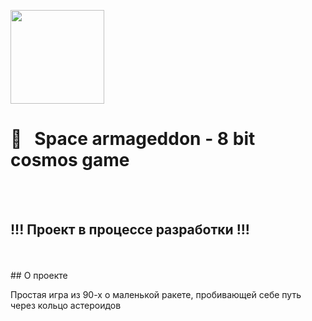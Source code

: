 [<img src="https://storage.googleapis.com/cms-storage-bucket/6a07d8a62f4308d2b854.svg"  width="150">](https://flutter.dev/) 
#  🚀&nbsp;&nbsp; Space armageddon - 8 bit cosmos game
<br/>
<br/>

## !!! Проект в процессе разработки !!!
<br/>
<br/>
<!--
<p align="center">
  <img src="https://github.com/RNOVOSELOV/flutter_gift_manager/blob/main/resources/gift.gif" width="210" height="420" />
</p>
-->
## О проекте

Простая игра из 90-х о маленькой ракете, пробивающей себе путь через кольцо астероидов

<!--
## Развитие проекта

### Версия 1.0

- Реализован интерфейс, возможность создавать и сохранять подарки.
-->
